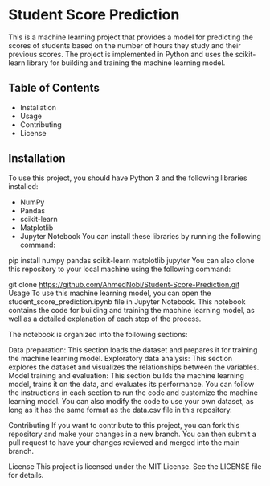 # Student Score Prediction
This is a machine learning project that provides a model for predicting the scores of students based on the number of hours they study and their previous scores. The project is implemented in Python and uses the scikit-learn library for building and training the machine learning model.

## Table of Contents
- Installation
- Usage
- Contributing
- License

## Installation
To use this project, you should have Python 3 and the following libraries installed:

- NumPy
- Pandas
- scikit-learn
- Matplotlib
- Jupyter Notebook
You can install these libraries by running the following command:

pip install numpy pandas scikit-learn matplotlib jupyter
You can also clone this repository to your local machine using the following command:

git clone https://github.com/AhmedNobi/Student-Score-Prediction.git
Usage
To use this machine learning model, you can open the student_score_prediction.ipynb file in Jupyter Notebook. This notebook contains the code for building and training the machine learning model, as well as a detailed explanation of each step of the process.

The notebook is organized into the following sections:

Data preparation: This section loads the dataset and prepares it for training the machine learning model.
Exploratory data analysis: This section explores the dataset and visualizes the relationships between the variables.
Model training and evaluation: This section builds the machine learning model, trains it on the data, and evaluates its performance.
You can follow the instructions in each section to run the code and customize the machine learning model. You can also modify the code to use your own dataset, as long as it has the same format as the data.csv file in this repository.

Contributing
If you want to contribute to this project, you can fork this repository and make your changes in a new branch. You can then submit a pull request to have your changes reviewed and merged into the main branch.

License
This project is licensed under the MIT License. See the LICENSE file for details.
